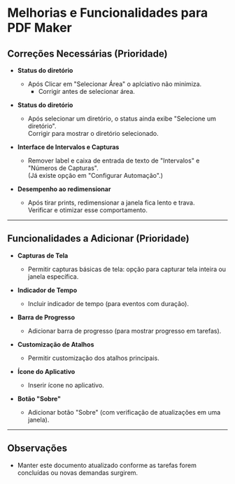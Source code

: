# Melhorias e Funcionalidades para PDF Maker

## Correções Necessárias (Prioridade)

- **Status do diretório**
  - Após Clicar em "Selecionar Área" o aplciativo não minimiza.
    - Corrigir antes de selecionar área.  

- **Status do diretório**
  - Após selecionar um diretório, o status ainda exibe "Selecione um diretório".  
    Corrigir para mostrar o diretório selecionado.

- **Interface de Intervalos e Capturas**
  - Remover label e caixa de entrada de texto de "Intervalos" e "Números de Capturas".  
    (Já existe opção em "Configurar Automação".)

- **Desempenho ao redimensionar**
  - Após tirar prints, redimensionar a janela fica lento e trava.  
    Verificar e otimizar esse comportamento.

---

## Funcionalidades a Adicionar (Prioridade)

- **Capturas de Tela**
  - Permitir capturas básicas de tela: opção para capturar tela inteira ou janela específica.

- **Indicador de Tempo**
  - Incluir indicador de tempo (para eventos com duração).

- **Barra de Progresso**
  - Adicionar barra de progresso (para mostrar progresso em tarefas).

- **Customização de Atalhos**
  - Permitir customização dos atalhos principais.

- **Ícone do Aplicativo**
  - Inserir ícone no aplicativo.

- **Botão "Sobre"**
  - Adicionar botão "Sobre" (com verificação de atualizações em uma janela).

---

## Observações

- Manter este documento atualizado conforme as tarefas forem concluídas ou novas demandas surgirem.
